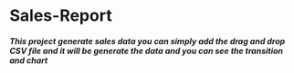 # Sales-Report
##### This project generate sales data you can simply add the drag and drop CSV file and it will be generate the data and you can see the transition and chart
